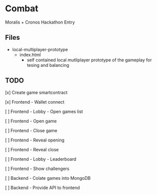 # Combat

Moralis + Cronos Hackathon Entry

## Files

* local-multiplayer-prototype
  * index.html
    * self contained local mutliplayer prototype of the gameplay for tesing and balancing
  
## TODO

[x] Create game smartcontract

[x] Frontend - Wallet connect

[ ] Frontend - Lobby - Open games list

[ ] Frontend - Open game

[ ] Frontend - Close game

[ ] Frontend - Reveal opening

[ ] Frontend - Reveal close

[ ] Frontend - Lobby - Leaderboard

[ ] Frontend - Show challengers

[ ] Backend - Colate games into MongoDB

[ ] Backend - Provide API to frontend